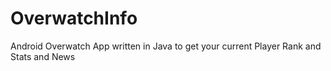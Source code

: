 # OverwatchInfo

Android Overwatch App written in Java to get your current Player Rank and Stats and News
